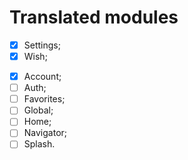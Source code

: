 # Translated modules

- [x] Settings;
- [x] Wish;
<!-- todo: Translate modules -->
- [x] Account;
- [ ] Auth;
- [ ] Favorites;
- [ ] Global;
- [ ] Home;
- [ ] Navigator;
- [ ] Splash.